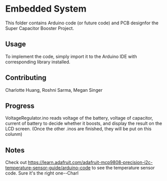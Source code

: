 # Embedded System

This folder contains Arduino code (or future code)  and PCB designfor the Super Capacitor Booster Project.

## Usage

To implement the code, simply import it to the Arduino IDE with corresponding library installed.

## Contributing

Charlotte Huang, Roshni Sarma, Megan Singer

## Progress

VoltageRegulator.ino reads voltage of the battery, voltage of capacitor, current of battery to decide whether it boosts, and display the result on the LCD screen.
(Once the other .inos are finished, they will be put on this colunm)

## Notes

Check out https://learn.adafruit.com/adafruit-mcp9808-precision-i2c-temperature-sensor-guide/arduino-code
to see the temperature sensor code. Sure it's the right one--Charl
